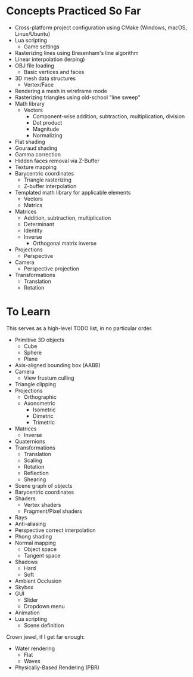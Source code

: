 # Concepts Practiced So Far

- Cross-platform project configuration using CMake (Windows, macOS, Linux/Ubuntu)
- Lua scripting
   - Game settings
- Rasterizing lines using Bresenham's line algorithm
- Linear interpolation (lerping)
- OBJ file loading
   - Basic vertices and faces
- 3D mesh data structures
   - Vertex/Face
- Rendering a mesh in wireframe mode
- Rasterizing triangles using old-school "line sweep"
- Math library
   - Vectors
      - Component-wise addition, subtraction, multiplication, division
      - Dot product
      - Magnitude
      - Normalizing
- Flat shading
- Gouraud shading
- Gamma correction
- Hidden faces removal via Z-Buffer
- Texture mapping
- Barycentric coordinates
   - Triangle rasterizing
   - Z-buffer interpolation
- Templated math library for applicable elements
   - Vectors
   - Matrics
- Matrices
   - Addition, subtraction, multiplication
   - Determinant
   - Identity
   - Inverse
      - Orthogonal matrix inverse
- Projections
   - Perspective
- Camera
   - Perspective projection
- Transformations
   - Translation
   - Rotation

# To Learn

This serves as a high-level TODO list, in no particular order.

- Primitive 3D objects
   - Cube
   - Sphere
   - Plane
- Axis-aligned bounding box (AABB)
- Camera
   - View frustum culling
- Triangle clipping
- Projections   
   - Orthographic
   - Axonometric
      - Isometric
      - Dimetric
      - Trimetric
- Matrices
   - Inverse
- Quaternions
- Transformations
   - Translation
   - Scaling
   - Rotation
   - Reflection
   - Shearing
- Scene graph of objects
- Barycentric coordinates
- Shaders
   - Vertex shaders
   - Fragment/Pixel shaders
- Rays
- Anti-aliasing
- Perspective correct interpolation
- Phong shading
- Normal mapping
   - Object space
   - Tangent space
- Shadows
   - Hard
   - Soft
- Ambient Occlusion
- Skybox
- GUI
   - Slider
   - Dropdown menu
- Animation
- Lua scripting
   - Scene definition

Crown jewel, if I get far enough:
- Water rendering
   - Flat
   - Waves
- Physically-Based Rendering (PBR)
